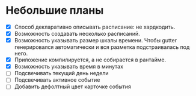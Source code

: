 # Небольшие планы

- [x] Способ декларативно описывать расписание: не хардкодить.
- [x] Возможность создавать несколько расписаний.
- [x] Возможность указывать размер шкалы времени. Чтобы gutter генерировался автоматически и вся разметка подстраивалась под него.
- [x] Приложение компилируется, а не собирается в рантайме.
- [x] Возможность указывать время в минутах
- [ ] Подсвечивать текущий день недели
- [ ] Подсвечивать активное событие
- [ ] Добавить дефолтный цвет карточке события
